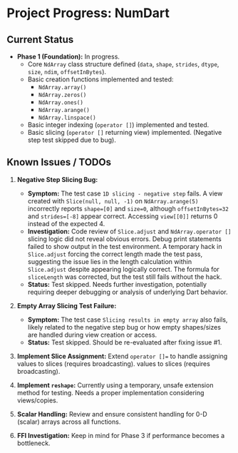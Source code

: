 # Project Progress: NumDart

## Current Status

- **Phase 1 (Foundation):** In progress.
  - Core `NdArray` class structure defined (`data`, `shape`, `strides`, `dtype`,
    `size`, `ndim`, `offsetInBytes`).
  - Basic creation functions implemented and tested:
    - `NdArray.array()`
    - `NdArray.zeros()`
    - `NdArray.ones()`
    - `NdArray.arange()`
    - `NdArray.linspace()`
  - Basic integer indexing (`operator []`) implemented and tested.
  - Basic slicing (`operator []` returning view) implemented. (Negative step
    test skipped due to bug).

## Known Issues / TODOs

1. **Negative Step Slicing Bug:**
   - **Symptom:** The test case `1D slicing - negative step` fails. A view
     created with `Slice(null, null, -1)` on `NdArray.arange(5)` incorrectly
     reports `shape=[0]` and `size=0`, although `offsetInBytes=32` and
     `strides=[-8]` appear correct. Accessing `view[[0]]` returns 0 instead of
     the expected 4.
   - **Investigation:** Code review of `Slice.adjust` and `NdArray.operator []`
     slicing logic did not reveal obvious errors. Debug print statements failed
     to show output in the test environment. A temporary hack in `Slice.adjust`
     forcing the correct length made the test pass, suggesting the issue lies in
     the length calculation within `Slice.adjust` despite appearing logically
     correct. The formula for `sliceLength` was corrected, but the test still
     fails without the hack.
   - **Status:** Test skipped. Needs further investigation, potentially
     requiring deeper debugging or analysis of underlying Dart behavior.

2. **Empty Array Slicing Test Failure:**
   - **Symptom:** The test case `Slicing results in empty array` also fails,
     likely related to the negative step bug or how empty shapes/sizes are
     handled during view creation or access.
   - **Status:** Test skipped. Should be re-evaluated after fixing issue #1.

3. **Implement Slice Assignment:** Extend `operator []=` to handle assigning
   values to slices (requires broadcasting). values to slices (requires
   broadcasting).
4. **Implement `reshape`:** Currently using a temporary, unsafe extension method
   for testing. Needs a proper implementation considering views/copies.
5. **Scalar Handling:** Review and ensure consistent handling for 0-D (scalar)
   arrays across all functions.
6. **FFI Investigation:** Keep in mind for Phase 3 if performance becomes a
   bottleneck.
